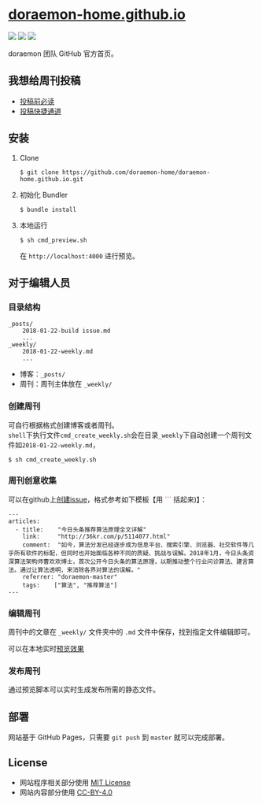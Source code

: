 # [doraemon-home.github.io](https://doraemon-home.github.io/)

[![](https://img.shields.io/badge/powered%20by-jekyll-red.svg)](https://jekyllrb.com)
[![](https://api.travis-ci.org/doraemon-home/doraemon-home.github.io.svg)](https://travis-ci.org/doraemon-home/doraemon-home.github.io)
![](https://stars-badge.herokuapp.com/doraemon-home/doraemon-home.github.io/last-pages-build.svg)

doraemon 团队 GitHub 官方首页。

## 我想给周刊投稿

* [投稿前必读](https://github.com/doraemon-home/doraemon-home.github.io#周刊创意收集)
* [投稿快捷通道](https://github.com/doraemon-home/weekly/issues)

## 安装

1. Clone

    ```
    $ git clone https://github.com/doraemon-home/doraemon-home.github.io.git
    ```

2. 初始化 Bundler

    ```
    $ bundle install
    ```

3. 本地运行

    ```
    $ sh cmd_preview.sh
    ```

    在 `http://localhost:4000` 进行预览。

## 对于编辑人员

### 目录结构

```
_posts/
    2018-01-22-build issue.md
    ...
_weekly/
    2018-01-22-weekly.md
    ...

```

* 博客：`_posts/`
* 周刊：周刊主体放在 `_weekly/`

### 创建周刊

可自行根据格式创建博客或者周刊。  
`shell`下执行文件`cmd_create_weekly.sh`会在目录`_weekly`下自动创建一个周刊文件如`2018-01-22-weekly.md`，

```
$ sh cmd_create_weekly.sh
```

### 周刊创意收集
可以在github上[创建issue](https://github.com/doraemon-home/doraemon-home.github.io/issues/new)，格式参考如下模板【用 <font color=red> ``` </font>括起来)】：
```
---
articles:
  - title:    "今日头条推荐算法原理全文详解"
    link:     "http://36kr.com/p/5114077.html"
    comment:  "如今，算法分发已经逐步成为信息平台、搜索引擎、浏览器、社交软件等几乎所有软件的标配，但同时也开始面临各种不同的质疑、挑战与误解。2018年1月，今日头条资深算法架构师曹欢欢博士，首次公开今日头条的算法原理，以期推动整个行业问诊算法、建言算法。通过让算法透明，来消除各界对算法的误解。"
    referrer: "doraemon-master"
    tags:    ["算法", "推荐算法"]
---
```


### 编辑周刊

周刊中的文章在 `_weekly/` 文件夹中的 `.md` 文件中保存，找到指定文件编辑即可。

可以在本地实时[预览效果](http://localhost:4000/weekly/2018-01-22-weekly.html)  

### 发布周刊

通过预览脚本可以实时生成发布所需的静态文件。

## 部署

网站基于 GitHub Pages，只需要 `git push` 到 `master` 就可以完成部署。

## License

* 网站程序相关部分使用 [MIT License](/LICENSE)
* 网站内容部分使用 [CC-BY-4.0](https://creativecommons.org/licenses/by/4.0/legalcode.txt)
